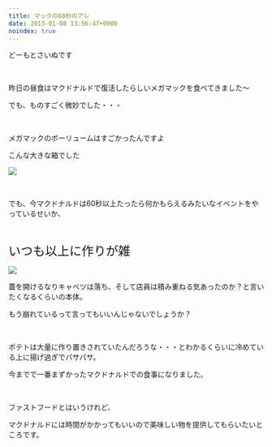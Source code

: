```yaml
---
title: マックの60秒のアレ
date: 2013-01-08 13:56:47+0900
noindex: true
---
```

<p>どーもとさいぬです</p>
<p>&nbsp;</p>
<p>昨日の昼食はマクドナルドで復活したらしいメガマックを食べてきました〜</p>
<p>でも、ものすごく微妙でした・・・</p>
<p>&nbsp;</p>
<p>メガマックのボーリュームはすごかったんですよ</p>
<p>こんな大きな箱でした</p>
<p><img src="https://lh3.googleusercontent.com/-OHyKULg2M3I/UOukYktZ05I/AAAAAAAABBk/nYaQQlRxIgs/s640/DSC_0002.jpg" /></p>
<p>&nbsp;</p>
<p>でも、今マクドナルドは60秒以上たったら何かもらえるみたいなイベントをやっているせいか、</p>
<p>&nbsp;</p>
<p><span style="font-size:24px;">いつも以上に作りが雑</span></p>
<p><img src="https://lh4.googleusercontent.com/-t8x_35eN8Zk/UOukZGYghcI/AAAAAAAABBk/5oUyKY2qMEQ/s640/DSC_0004.jpg" /></p>
<p>蓋を開けるなりキャベツは落ち、そして店員は積み重ねる気あったのか？と言いたくなるくらいの本体。</p>
<p>もう崩れているって言ってもいいんじゃないでしょうか？</p>
<p>&nbsp;</p>
<p>ポテトは大量に作り置きされていたんだろうな・・・とわかるくらいに冷めている上に揚げ過ぎでパサパサ。</p>
<p>今までで一番まずかったマクドナルドでの食事になりました。</p>
<p>&nbsp;</p>
<p>ファストフードとはいうけれど、</p>
<p>マクドナルドには時間がかかってもいいので美味しい物を提供してもらいたいところです。</p>
